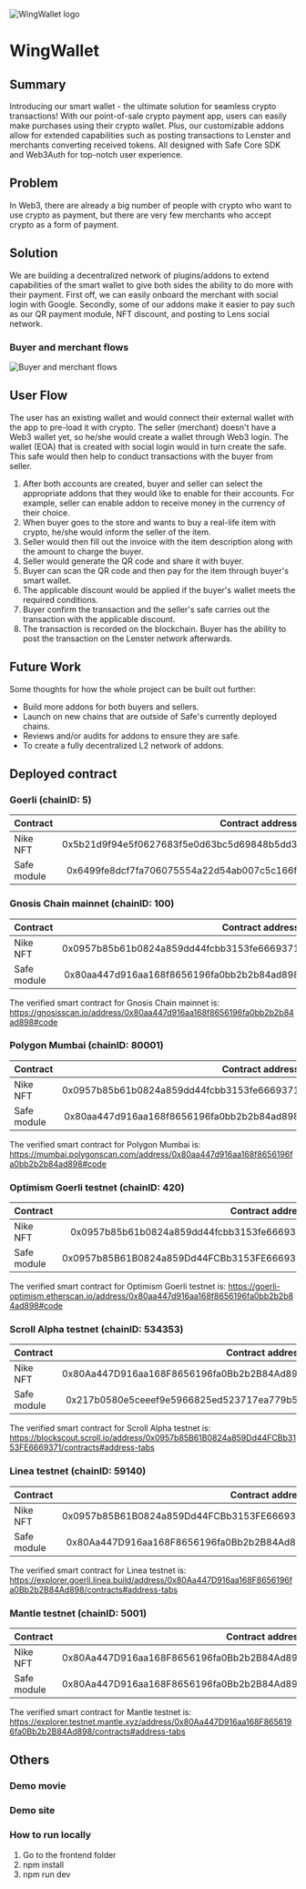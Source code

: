 ![WingWallet logo](https://drive.google.com/uc?export=view&id=1IsH9vsdLEzG65t22RZB5AaIOLkx1Dd1B)

# WingWallet

## Summary
Introducing our smart wallet - the ultimate solution for seamless crypto transactions! With our point-of-sale crypto payment app, users can easily make purchases using their crypto wallet. Plus, our customizable addons allow for extended capabilities such as posting transactions to Lenster and merchants converting received tokens. All designed with Safe Core SDK and Web3Auth for top-notch user experience.

## Problem
In Web3, there are already a big number of people with crypto who want to use crypto as payment, but there are very few merchants who accept crypto as a form of payment.
## Solution
We are building a decentralized network of plugins/addons to extend capabilities of the smart wallet to give both sides the ability to do more with their payment. First off, we can easily onboard the merchant with social login with Google. Secondly, some of our addons make it easier to pay such as our QR payment module, NFT discount, and posting to Lens social network.


### Buyer and merchant flows
![Buyer and merchant flows](https://drive.google.com/file/d/1Kdr0LNGVAFPrwmeipG-D_4qcpVk0kH-8/view?usp=share_link)

## User Flow
The user has an existing wallet and would connect their external wallet with the app to pre-load it with crypto. The seller (merchant) doesn't have a Web3 wallet yet, so he/she would create a wallet through Web3 login. The wallet (EOA) that is created with social login would in turn create the safe. This safe would then help to conduct transactions with the buyer from seller.
1. After both accounts are created, buyer and seller can select the appropriate addons that they would like to enable for their accounts. For example, seller can enable addon to receive money in the currency of their choice.
2. When buyer goes to the store and wants to buy a real-life item with crypto, he/she would inform the seller of the item.
3. Seller would then fill out the invoice with the item description along with the amount to charge the buyer.
4. Seller would generate the QR code and share it with buyer.
5. Buyer can scan the QR code and then pay for the item through buyer's smart wallet.
6. The applicable discount would be applied if the buyer's wallet meets the required conditions.
7. Buyer confirm the transaction and the seller's safe carries out the transaction with the applicable discount.
8. The transaction is recorded on the blockchain. Buyer has the ability to post the transaction on the Lenster network afterwards.

## Future Work
Some thoughts for how the whole project can be built out further:
- Build more addons for both buyers and sellers.
- Launch on new chains that are outside of Safe's currently deployed chains.
- Reviews and/or audits for addons to ensure they are safe.
- To create a fully decentralized L2 network of addons.

## Deployed contract
### Goerli (chainID: 5)

| Contract |                           Contract address |
| :------- | -----------------------------------------: |
| Nike NFT    | 0x5b21d9f94e5f0627683f5e0d63bc5d69848b5dd3 |
| Safe module | 0x6499fe8dcf7fa706075554a22d54ab007c5c166f |

### Gnosis Chain mainnet (chainID: 100)

| Contract    |                           Contract address |
| :---------- | -----------------------------------------: |
| Nike NFT    | 0x0957b85b61b0824a859dd44fcbb3153fe6669371 |
| Safe module | 0x80aa447d916aa168f8656196fa0bb2b2b84ad898 |
The verified smart contract for Gnosis Chain mainnet is:
https://gnosisscan.io/address/0x80aa447d916aa168f8656196fa0bb2b2b84ad898#code

### Polygon Mumbai (chainID: 80001)

| Contract    |                           Contract address |
| :---------- | -----------------------------------------: |
| Nike NFT    | 0x0957b85b61b0824a859dd44fcbb3153fe6669371 |
| Safe module | 0x80aa447d916aa168f8656196fa0bb2b2b84ad898 |
The verified smart contract for Polygon Mumbai is:
https://mumbai.polygonscan.com/address/0x80aa447d916aa168f8656196fa0bb2b2b84ad898#code

### Optimism Goerli testnet (chainID: 420)

| Contract    |                           Contract address |
| :---------- | -----------------------------------------: |
| Nike NFT    | 0x0957b85b61b0824a859dd44fcbb3153fe6669371 |
| Safe module | 0x0957b85B61B0824a859Dd44FCBb3153FE6669371 |
The verified smart contract for Optimism Goerli testnet is:
https://goerli-optimism.etherscan.io/address/0x80aa447d916aa168f8656196fa0bb2b2b84ad898#code

### Scroll Alpha testnet (chainID: 534353)

| Contract    |                           Contract address |
| :---------- | -----------------------------------------: |
| Nike NFT    | 0x80Aa447D916aa168F8656196fa0Bb2b2B84Ad898 |
| Safe module | 0x217b0580e5ceeef9e5966825ed523717ea779b5d |
The verified smart contract for Scroll Alpha testnet is:
https://blockscout.scroll.io/address/0x0957b85B61B0824a859Dd44FCBb3153FE6669371/contracts#address-tabs

### Linea testnet (chainID: 59140)

| Contract    |                           Contract address |
| :---------- | -----------------------------------------: |
| Nike NFT    | 0x0957b85B61B0824a859Dd44FCBb3153FE6669371 |
| Safe module | 0x80Aa447D916aa168F8656196fa0Bb2b2B84Ad898 |
The verified smart contract for Linea testnet is:
https://explorer.goerli.linea.build/address/0x80Aa447D916aa168F8656196fa0Bb2b2B84Ad898/contracts#address-tabs

### Mantle testnet (chainID: 5001)

| Contract    |                           Contract address |
| :---------- | -----------------------------------------: |
| Nike NFT    | 0x80Aa447D916aa168F8656196fa0Bb2b2B84Ad898 |
| Safe module | 0x80Aa447D916aa168F8656196fa0Bb2b2B84Ad898 |
The verified smart contract for Mantle testnet is:
https://explorer.testnet.mantle.xyz/address/0x80Aa447D916aa168F8656196fa0Bb2b2B84Ad898/contracts#address-tabs

## Others

### Demo movie


### Demo site


### How to run locally
1. Go to the frontend folder
2. npm install
3. npm run dev
